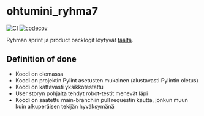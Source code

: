# ohtumini_ryhma7
[![CI](https://github.com/savalre/ohtumini_ryhma7/actions/workflows/main.yml/badge.svg?branch=main)](https://github.com/savalre/ohtumini_ryhma7/actions/workflows/main.yml)
[![codecov](https://codecov.io/gh/savalre/ohtumini_ryhma7/branch/main/graph/badge.svg?token=WXI3JMVJOM)](https://codecov.io/gh/savalre/ohtumini_ryhma7)


Ryhmän sprint ja product backlogit löytyvät [täältä](https://docs.google.com/spreadsheets/d/1PqclL4F416XCGlqTMUGlVKjF476jDCD9jPbh827wm8E/edit#gid=0).

## Definition of done
 - Koodi on olemassa
 - Koodi on projektin Pylint asetusten mukainen (alustavasti Pylintin oletus)
 - Koodi on kattavasti yksikkötestattu
 - User storyn pohjalta tehdyt robot-testit menevät läpi
 - Koodi on saatettu main-branchiin pull requestin kautta, jonkun muun kuin alkuperäisen tekijän hyväksymänä

